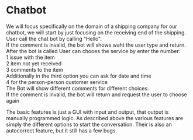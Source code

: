 # Chatbot

We will focus specifically on the domain of a shipping company for our chatbot, we will start by just focusing on the receiving end of the shipping.<br />
User call the chat bot by calling "Hello".<br />
If the comment is invalid, the bot will shows waht the user type and return.<br />
After the bot is called User can chooes the service by enter the number:<br />
1 issue with the item<br />
2 item not yet received<br />
3 comments to the item<br />
Additionally in the third option you can ask for date and time <br />
4 for the person-person customer service<br />
The Bot will show different comments for different choices.<br />
If the comment is invalid, the bot will return and request the user to choose again

The basic features is just a GUI with input and output, that output is manually programmed logic.
As described above the various features are simply the different options to start the conversation.
Their is also an autocorrect feature, but it still has a few bugs.


